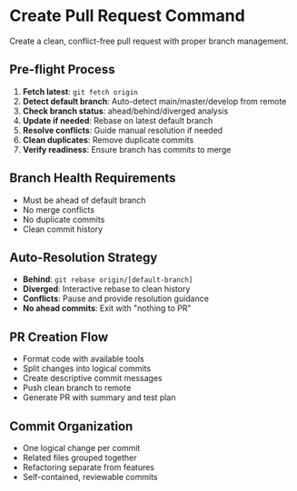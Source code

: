 # Create Pull Request Command

Create a clean, conflict-free pull request with proper branch management.

## Pre-flight Process
1. **Fetch latest**: `git fetch origin`
2. **Detect default branch**: Auto-detect main/master/develop from remote
3. **Check branch status**: ahead/behind/diverged analysis
4. **Update if needed**: Rebase on latest default branch
5. **Resolve conflicts**: Guide manual resolution if needed
6. **Clean duplicates**: Remove duplicate commits
7. **Verify readiness**: Ensure branch has commits to merge

## Branch Health Requirements
- Must be ahead of default branch
- No merge conflicts
- No duplicate commits
- Clean commit history

## Auto-Resolution Strategy
- **Behind**: `git rebase origin/[default-branch]`
- **Diverged**: Interactive rebase to clean history
- **Conflicts**: Pause and provide resolution guidance
- **No ahead commits**: Exit with "nothing to PR"

## PR Creation Flow
- Format code with available tools
- Split changes into logical commits
- Create descriptive commit messages
- Push clean branch to remote
- Generate PR with summary and test plan

## Commit Organization
- One logical change per commit
- Related files grouped together
- Refactoring separate from features
- Self-contained, reviewable commits